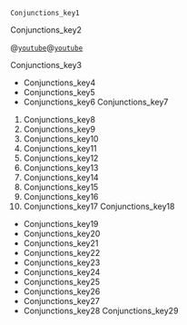 ```ngMeta
Conjunctions_key1
```

Conjunctions_key2


@[`youtube`](JJ4n0jr8qX8)@[`youtube`](taPqomJKIYE)


Conjunctions_key3
* Conjunctions_key4
* Conjunctions_key5
* Conjunctions_key6
Conjunctions_key7
1. Conjunctions_key8
2. Conjunctions_key9
3. Conjunctions_key10
4. Conjunctions_key11
5. Conjunctions_key12
6. Conjunctions_key13
7. Conjunctions_key14
8. Conjunctions_key15
9. Conjunctions_key16
10. Conjunctions_key17
Conjunctions_key18
* Conjunctions_key19
* Conjunctions_key20
* Conjunctions_key21
* Conjunctions_key22
* Conjunctions_key23
* Conjunctions_key24
* Conjunctions_key25
* Conjunctions_key26
* Conjunctions_key27
* Conjunctions_key28
Conjunctions_key29
